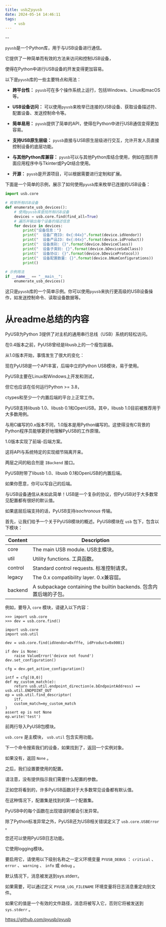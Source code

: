 ```yaml
---
title: usb之pyusb
date: 2024-05-14 14:46:11
tags:
	- usb
---
```


--

`pyusb`是一个Python库，用于与USB设备进行通信。

它提供了一种简单而有效的方法来访问和控制USB设备，

使得在Python中进行USB设备的开发变得更加容易。

以下是`pyusb`库的一些主要特点和用法：

- **跨平台性：** `pyusb`可在多个操作系统上运行，包括Windows、Linux和macOS等。
  
- **USB设备访问：** 可以使用`pyusb`来枚举已连接的USB设备、获取设备描述符、配置设备、发送控制命令等。

- **简单易用：** `pyusb`提供了简单的API，使得在Python中进行USB通信变得更加容易。

- **支持USB原生层级：** `pyusb`直接与USB原生层级进行交互，允许开发人员直接控制设备的底层功能。

- **与其他Python库兼容：** `pyusb`可以与其他Python库结合使用，例如在图形界面应用程序中与Tkinter或PyQt结合使用。

- **开源：** `pyusb`是开源项目，可以根据需要进行定制和扩展。

下面是一个简单的示例，展示了如何使用`pyusb`库来枚举已连接的USB设备：

```python
import usb.core

# 枚举所有USB设备
def enumerate_usb_devices():
    # 使用pyusb库查找所有USB设备
    devices = usb.core.find(find_all=True)
    # 遍历并输出每个设备的描述信息
    for device in devices:
        print("设备信息：")
        print("  设备厂商ID: 0x{:04x}".format(device.idVendor))
        print("  设备产品ID: 0x{:04x}".format(device.idProduct))
        print("  设备类别: {}".format(device.bDeviceClass))
        print("  设备子类别: {}".format(device.bDeviceSubClass))
        print("  设备协议: {}".format(device.bDeviceProtocol))
        print("  设备配置数量: {}".format(device.bNumConfigurations))
        print()
    
# 示例用法
if __name__ == "__main__":
    enumerate_usb_devices()
```

这只是`pyusb`库的一个简单示例。你可以使用`pyusb`来执行更高级的USB设备操作，如发送控制命令、读取设备数据等。

# 从readme总结的内容

PyUSB为Python 3提供了对主机的通用串行总线（USB）系统的轻松访问。

在0.4版本之前，PyUSB曾经是libusb上的一个瘦包装器。

从1.0版本开始，事情发生了很大的变化：

现在PyUSB是一个API丰富，后端中立的Python USB模块，易于使用。

PyUSB主要在Linux和Windows上开发和测试，

但它也应该在任何运行Python >= 3.8，

ctypes和至少一个内置后端的平台上正常工作。

PyUSB支持libusb 1.0、libusb 0.1和OpenUSB。其中，libusb 1.0目前被推荐用于大多数用例。

与用C编写的0.x版本不同，1.0版本是用Python编写的。这使得没有C背景的Python程序员能够更好地理解PyUSB的工作原理。

1.0版本实现了前端-后端方案。

这将API与系统特定的实现细节隔离开来。

两层之间的粘合剂是 `IBackend` 接口。

PyUSB附带了libusb 1.0、libusb 0.1和OpenUSB的内置后端。

如果你愿意，你可以写自己的后端。

与USB设备通信从未如此简单！USB是一个复杂的协议，但PyUSB对于大多数常见配置都有很好的默认值。

如果底层后端支持的话，PyUSB支持*isochronous* 传输。

首先，让我们给予一个关于PyUSB模块的概述。PyUSB模块在 `usb` 包下，包含以下模块：

| Content | Description                                                  |
| ------- | ------------------------------------------------------------ |
| core    | The main USB module. USB主模块。                             |
| util    | Utility functions. 工具函数。                                |
| control | Standard control requests. 标准控制请求。                    |
| legacy  | The 0.x compatibility layer. 0.x兼容层。                     |
| backend | A subpackage containing the builtin backends. 包含内置后端的子包。 |

例如，要导入 `core` 模块，请键入以下内容：

```
>>> import usb.core
>>> dev = usb.core.find()
```



```
import usb.core
import usb.util

dev = usb.core.find(idVendor=0xfffe, idProduct=0x0001)

if dev is None:
    raise ValueError('deivce not found')
dev.set_configuration()

cfg = dev.get_active_configuration()

intf = cfg[(0,0)]
def my_custom_match(e):
    return usb.util.endpoint_direction(e.bEndpointAddress) == usb.util.ENDPOINT_OUT
ep = usb.util.find_descriptor(
    itf,
    custom_match=my_custom_match
)
assert ep is not None
ep.write('test')

```



前两行导入PyUSB包模块。

 `usb.core` 是主模块， `usb.util` 包含实用功能。

下一个命令搜索我们的设备，如果找到了，返回一个实例对象。

如果没有，返回 `None` 。

之后，我们设置要使用的配置。

请注意，没有提供指示我们需要什么配置的参数。

正如您将看到的，许多PyUSB函数对于大多数常见设备都有默认值。

在这种情况下，配置集是找到的第一个配置集。



PyUSB中的每个函数在出现错误时都会引发异常。

除了Python标准异常之外，PyUSB还为USB相关错误定义了 `usb.core.USBError` 。

您还可以使用PyUSB日志功能。

它使用logging模块。

要启用它，请使用以下级别名称之一定义环境变量 `PYUSB_DEBUG` ： `critical` 、 `error` 、 `warning` 、 `info` 或 `debug` 。

默认情况下，消息被发送到sys.stderr。

如果需要，可以通过定义 `PYUSB_LOG_FILENAME` 环境变量将日志消息重定向到文件。

如果它的值是一个有效的文件路径，消息将被写入它，否则它将被发送到 `sys.stderr` 。



https://github.com/pyusb/pyusb
